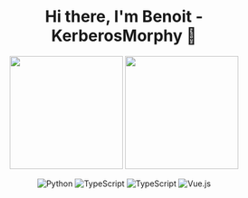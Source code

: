 <h1 align="center">Hi there, I'm Benoit - KerberosMorphy 👋</h1>


<p align="center">
  <img height="200" src="https://github-readme-stats.vercel.app/api?username=KerberosMorphy&show_icons=true&theme=dracula&include_all_commits=true" />
  <img height="200" src="https://github-readme-stats.vercel.app/api/top-langs/?username=KerberosMorphy&theme=dracula&show_icons=true" />
</p>

<div align="center">  

![Python](https://img.shields.io/badge/-Python-3776AB?logo=python&style=for-the-badge&logoColor=007ACC)
![TypeScript](https://img.shields.io/badge/-TypeScript-3178C6?style=for-the-badge&logo=typescript&logoColor=007ACC)
![TypeScript](https://img.shields.io/badge/-JavaScript-F7DF1E?style=for-the-badge&logo=javascript&logoColor=007ACC)
![Vue.js](https://img.shields.io/badge/-Vue.js-4FC08D?style=for-the-badge&logo=vue.js&logoColor=007ACC)

</div>
<!--
## I'm currently working at Dimonoff, as a software developper.
- :brain: I have a ___ from [Laval University](https://www.ulaval.ca/) (Quebec)
- 🔭 I’m currently working on 
- 💬 Ask me about : 
- 📫 How to reach me: 
- :fox_face: 
- ⚡ Fun fact:  -->

